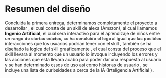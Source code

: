 # Resumen del diseño


Concluida la primera entrega, determinamos completamente el proyecto a desarrollar , el cual consta de un skill de alexa (Amazon), al cual llamamos **Ingenio Artificial**, el cual sera interactivo para  el aprendizaje de niños entre un rango de ciertas edades, se ha concluido el logo al igual que  las posibles interacciones que los usuarios podrian tener  con  el skill , también se ha diseñado  la logica del skill  graaficamente , el cual consta del proceso que el skill llevara al momento que un usuario lo invoque  incluyendo los errores y las acciones que esta llevara acabo para poder dar una respuesta al usuario  y se han determinado  casos de uso  asi como historias de usuario , se incluye una lista de curiosidades a cerca de la IA (Inteligencia Artificial ) .